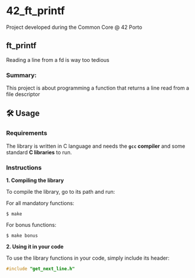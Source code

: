# 42_ft_printf
Project developed during the Common Core @ 42 Porto

## ft_printf
Reading a line from a fd is way too tedious

### Summary:
This project is about programming a function that returns a line read from a file descriptor

## 🛠️ Usage

### Requirements

The library is written in C language and needs the **`gcc` compiler** and some standard **C libraries** to run.

### Instructions

**1. Compiling the library**

To compile the library, go to its path and run:

For all mandatory functions:

```shell
$ make
```

For bonus functions:

```shell
$ make bonus
```

**2. Using it in your code**

To use the library functions in your code, simply include its header:

```C
#include "get_next_line.h"
```
